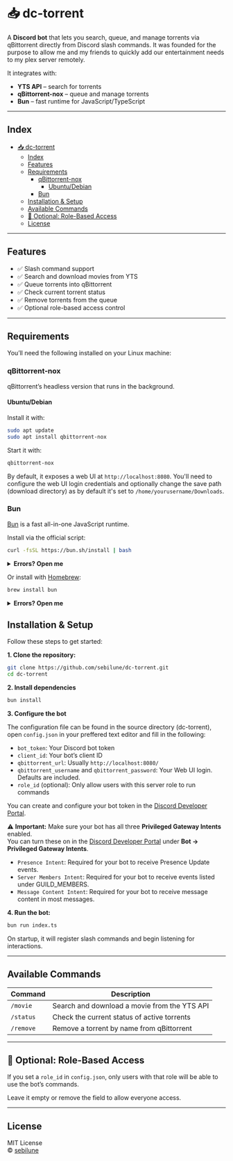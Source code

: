 # 📥 dc-torrent

A **Discord bot** that lets you search, queue, and manage torrents via qBittorrent directly from Discord slash commands. It was founded for the purpose to allow me and my friends to quickly add our entertainment needs to my plex server remotely.

It integrates with:

- **YTS API** – search for torrents
- **qBittorrent-nox** – queue and manage torrents
- **Bun** – fast runtime for JavaScript/TypeScript

---

## Index

- [📥 dc-torrent](#-dc-torrent)
  - [Index](#index)
  - [Features](#features)
  - [Requirements](#requirements)
    - [qBittorrent-nox](#qbittorrent-nox)
      - [Ubuntu/Debian](#ubuntudebian)
    - [Bun](#bun)
  - [Installation \& Setup](#installation--setup)
  - [Available Commands](#available-commands)
  - [🔐 Optional: Role-Based Access](#-optional-role-based-access)
  - [License](#license)

---

## Features

- ✅ Slash command support
- ✅ Search and download movies from YTS
- ✅ Queue torrents into qBittorrent
- ✅ Check current torrent status
- ✅ Remove torrents from the queue
- ✅ Optional role-based access control

---

## Requirements

You’ll need the following installed on your Linux machine:

### qBittorrent-nox

qBittorrent’s headless version that runs in the background.

#### Ubuntu/Debian

Install it with:

```bash
sudo apt update
sudo apt install qbittorrent-nox
```

Start it with:

```bash
qbittorrent-nox
```

By default, it exposes a web UI at `http://localhost:8080`. You'll need to configure the web UI login credentials and optionally change the save path (download directory) as by default it's set to `/home/yourusername/Downloads`.

### Bun

[Bun](https://bun.sh) is a fast all-in-one JavaScript runtime.

Install via the official script:

```bash
curl -fsSL https://bun.sh/install | bash
```

<p>
<details>
<summary><strong>Errors? Open me</strong></summary>

<p></p>

If after installing through the official script you see errors like:

```bash
bun: command not found
```

you likely need to add Bun’s installation path to your shell’s environment. Bun installs by default to `$HOME/.bun`.

To make sure it’s available in your terminal, you must add some lines to your shell configuration (by default `.bashrc` on Linux).

**1. Open your `.bashrc` file**

```bash
nano ~/.bashrc
```

**2. Add these lines to the bottom:**

```bash
export BUN_INSTALL="$HOME/.bun"
export PATH="$BUN_INSTALL/bin:$PATH"
```

**3. Save and exit (in nano, press `Ctrl+O` then `Enter`, then `Ctrl+X`).**

**4. Reload your shell:**

```bash
source ~/.bashrc
```

Once done, run:

```bash
bun --version
```

✅ If you see a version number, you’re all set.

---

</details>
</p>

Or install with [Homebrew](https://docs.brew.sh/Homebrew-on-Linux):

```bash
brew install bun
```

<p>
<details>
<summary><strong>Errors? Open me</strong></summary>

<p></p>

If this is your **first time installing Homebrew** on Linux, after running the install script,  
you need to add the following to your shell configuration so `brew` works properly:

```bash
eval "$(/home/linuxbrew/.linuxbrew/bin/brew shellenv)"
```

To make sure it’s available in your terminal, you must add some lines to your shell configuration (by default `.bashrc` on Linux).

**1. Open your `.bashrc` file**

```bash
nano ~/.bashrc
```

**2. Add this line to the bottom:**

```bash
eval "$(/home/linuxbrew/.linuxbrew/bin/brew shellenv)"
```

**3. Save and exit (in nano, press `Ctrl+O` then `Enter`, then `Ctrl+X`).**

**4. Reload your shell:**

```bash
source ~/.bashrc
```

Once done, run:

```bash
brew --version
```

✅ If you see a version number, you’re all set.

---

</details>
</p>

## Installation & Setup

Follow these steps to get started:

**1. Clone the repository:**

```bash
git clone https://github.com/sebilune/dc-torrent.git
cd dc-torrent
```

**2. Install dependencies**

```bash
bun install
```

**3. Configure the bot**

The configuration file can be found in the source directory (dc-torrent), open `config.json` in your preffered text editor and fill in the following:

- `bot_token`: Your Discord bot token
- `client_id`: Your bot’s client ID
- `qbittorrent_url`: Usually `http://localhost:8080/`
- `qbittorrent_username` and `qbittorrent_password`: Your Web UI login. Defaults are included.
- `role_id` (optional): Only allow users with this server role to run commands

You can create and configure your bot token in the [Discord Developer Portal](https://discord.com/developers/applications).

⚠ **Important:** Make sure your bot has all three **Privileged Gateway Intents** enabled.  
You can turn these on in the [Discord Developer Portal](https://discord.com/developers/applications) under **Bot → Privileged Gateway Intents**.

- `Presence Intent`: Required for your bot to receive Presence Update events.
- `Server Members Intent`: Required for your bot to receive events listed under GUILD_MEMBERS.
- `Message Content Intent`: Required for your bot to receive message content in most messages.

**4. Run the bot:**

```bash
bun run index.ts
```

On startup, it will register slash commands and begin listening for interactions.

---

## Available Commands

| Command   | Description                                  |
| --------- | -------------------------------------------- |
| `/movie`  | Search and download a movie from the YTS API |
| `/status` | Check the current status of active torrents  |
| `/remove` | Remove a torrent by name from qBittorrent    |

---

## 🔐 Optional: Role-Based Access

If you set a `role_id` in `config.json`, only users with that role will be able to use the bot’s commands.

Leave it empty or remove the field to allow everyone access.

---

## License

MIT License  
© [sebilune](https://github.com/sebilune)
